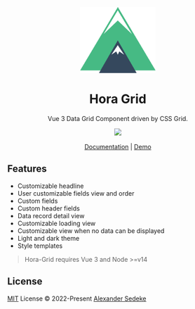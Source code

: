 <p align="center">
  <img src="https://github.com/studioalex/hora/blob/2b96bffc5bf1c1cdc35133f5049443287e2765f6/assets/logo-large.png" height="150">
</p>

<h1 align="center">
  Hora Grid
</h1>
<p align="center">
  Vue 3 Data Grid Component driven by CSS Grid.
<p>
<p align="center">
  <a href="https://www.npmjs.com/package/@studioalex/hora-grid"><img src="https://img.shields.io/npm/v/@studioalex/hora-grid?color=729B1B&label="></a>
<p>

<p align="center">
 <a href="https://hora.studioalex.tech/">Documentation</a> | <a href="https://hora.studioalex.tech/demo/">Demo</a>
</p>

## Features

- Customizable headline
- User customizable fields view and order
- Custom fields
- Custom header fields
- Data record detail view
- Customizable loading view
- Customizable view when no data can be displayed
- Light and dark theme
- Style templates

> Hora-Grid requires Vue 3 and Node >=v14

## License

[MIT](./LICENSE) License © 2022-Present [Alexander Sedeke](https://github.com/alexsedeke)

